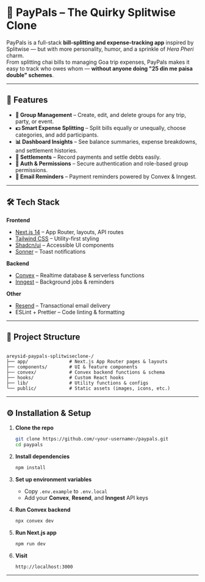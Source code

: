 
# 💸 PayPals – The Quirky Splitwise Clone


PayPals is a full-stack **bill-splitting and expense-tracking app** inspired by Splitwise — but with more personality, humor, and a sprinkle of *Hera Pheri* charm.  
From splitting chai bills to managing Goa trip expenses, PayPals makes it easy to track who owes whom — **without anyone doing "25 din me paisa double" schemes**.

---

## 🚀 Features

- **👥 Group Management** – Create, edit, and delete groups for any trip, party, or event.
- **💵 Smart Expense Splitting** – Split bills equally or unequally, choose categories, and add participants.
- **📊 Dashboard Insights** – See balance summaries, expense breakdowns, and settlement histories.
- **🤝 Settlements** – Record payments and settle debts easily.
- **🔐 Auth & Permissions** – Secure authentication and role-based group permissions.
- **📩 Email Reminders** – Payment reminders powered by Convex & Inngest.

---

## 🛠️ Tech Stack

**Frontend**
- [Next.js 14](https://nextjs.org/) – App Router, layouts, API routes
- [Tailwind CSS](https://tailwindcss.com/) – Utility-first styling
- [Shadcn/ui](https://ui.shadcn.com/) – Accessible UI components
- [Sonner](https://sonner.emilkowal.ski/) – Toast notifications

**Backend**
- [Convex](https://convex.dev/) – Realtime database & serverless functions
- [Inngest](https://www.inngest.com/) – Background jobs & reminders

**Other**
- [Resend](https://resend.com/) – Transactional email delivery
- ESLint + Prettier – Code linting & formatting

---

## 📂 Project Structure

```

areysid-paypals-splitwiseclone-/
├── app/               # Next.js App Router pages & layouts
├── components/        # UI & feature components
├── convex/            # Convex backend functions & schema
├── hooks/             # Custom React hooks
├── lib/               # Utility functions & configs
└── public/            # Static assets (images, icons, etc.)

````

---

## ⚙️ Installation & Setup

1. **Clone the repo**
   ```bash
   git clone https://github.com/<your-username>/paypals.git
   cd paypals


2. **Install dependencies**

   ```bash
   npm install
   ```

3. **Set up environment variables**

   * Copy `.env.example` to `.env.local`
   * Add your **Convex**, **Resend**, and **Inngest** API keys

4. **Run Convex backend**

   ```bash
   npx convex dev
   ```

5. **Run Next.js app**

   ```bash
   npm run dev
   ```

6. **Visit**

   ```
   http://localhost:3000
   ```

---

